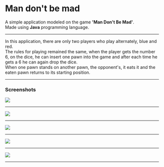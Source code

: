 # Man don't be mad
A simple application modeled on the game **'Man Don't Be Mad'**.
<br>
Made using **Java** programming language.
<br><hr>
In this application, there are only two players who play alternately, blue and red.
<br>
The rules for playing remained the same, when the player gets the number 6, on the dice, he can insert one pawn into the game and after each time he gets a 6 he can again drop the dice.
<br>
When one pawn stands on another pawn, the opponent's, it eats it and the eaten pawn returns to its starting position.
<br><hr>
### Screenshots
<kbd><portfolio><img src="https://user-images.githubusercontent.com/87083680/193152753-15c5df66-57b8-41a7-b898-c398a0268ae4.jpg" /></portfolio></kbd><br><hr>
<kbd><img src="https://user-images.githubusercontent.com/87083680/193153009-b495519f-97f5-42ab-b752-61d06204ec0a.jpg" /></kbd><br><hr>
<kbd><img src="https://user-images.githubusercontent.com/87083680/193153167-fb66e50b-aa14-43fa-b9c6-6e772a212555.jpg" /></kbd><br><hr>
<kbd><img src="https://user-images.githubusercontent.com/87083680/193153199-bff98987-9b8c-4fee-b569-dabd10efd865.png" /></kbd><br><hr>
<kbd><img src="https://user-images.githubusercontent.com/87083680/193153203-55c14566-695e-41bc-ab77-b87ed6131148.png" /></kbd><br><hr>
